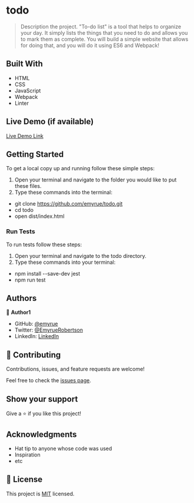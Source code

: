 # todo

> Description the project.
"To-do list" is a tool that helps to organize your day. It simply lists the things that you need to do and allows you to mark them as complete. You will build a simple website that allows for doing that, and you will do it using ES6 and Webpack!

## Built With

- HTML
- CSS
- JavaScript
- Webpack
- Linter

## Live Demo (if available)

[Live Demo Link](https://emyrue.github.io/todo/)

## Getting Started

To get a local copy up and running follow these simple steps: 
1. Open your terminal and navigate to the folder you would like to put these files.
2. Type these commands into the terminal: 
 - git clone https://github.com/emyrue/todo.git
 - cd todo
 - open dist/index.html

### Run Tests

To run tests follow these steps:
1. Open your terminal and navigate to the todo directory.
3. Type these commands into your terminal: 
 - npm install --save-dev jest
 - npm run test

## Authors

👤 **Author1**

- GitHub: [@emyrue](https://github.com/emyrue)
- Twitter: [@EmyrueRobertson](https://twitter.com/EmyrueRobertson)
- LinkedIn: [LinkedIn](https://www.linkedin.com/in/emily-robertson-70a2bb22a/)

## 🤝 Contributing

Contributions, issues, and feature requests are welcome!

Feel free to check the [issues page](https://github.com/emyrue/todo/issues).

## Show your support

Give a ⭐️ if you like this project!

## Acknowledgments

- Hat tip to anyone whose code was used
- Inspiration
- etc

## 📝 License

This project is [MIT](./MIT.md) licensed.